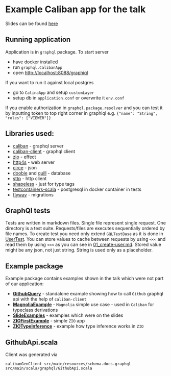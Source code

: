 # Example Caliban app for the talk

Slides can be found [here](https://docs.google.com/presentation/d/1TZLCPy2VggDhar_l5yO3LpkAHMzm3aLUZ1tUyaSoJqM)

## Running application

Application is in `graphql` package.
To start server
* have docker installed
* run `graphql.CalibanApp`
* open [http://localhost:8088/graphiql](http://localhost:8088/graphiql)

If you want to run it against local postgres
* go to `CalinaApp` and setup `customLayer`
* setup db in `application.conf` or overwrite it `env.conf`

If you enable authorization in `graphql.package.resolver` and you can test it by inputting token
to top right corner in graphiql e.g. `{"name": "String", "roles": ["VIEWER"]}` 

## Libraries used:
* [caliban](https://ghostdogpr.github.io/caliban) - graphql server
* [caliban-client](https://ghostdogpr.github.io/caliban/docs/client.html) - graphql client
* [zio](https://zio.dev) - effect
* [http4s](https://http4s.org) - web server
* [circe](https://circe.github.io/circe) - json
* [doobie](https://tpolecat.github.io/doobie) and [quill](https://getquill.io) - database
* [sttp](https://sttp.softwaremill.com) - http client
* [shapeless](https://github.com/milessabin/shapeless) - just for type tags
* [testcontainers-scala](https://github.com/testcontainers/testcontainers-scala) - postgresql in docker container in tests
* [flyway](https://flywaydb.org) - migrations

## GraphQl tests
Tests are written in markdown files. Single file represent single request. One directory is a test suite.
Requests/files are executes sequentially ordered by file names. To create test you need only extend 
`GQLTestBase` as it is done in [UserTest](src/test/scala/graphql/UserTest.scala). You can store values to 
cache between requests by using `<<<` and read them by using `<<<` as you can see in 
[01_create-user.md](src/test/resources/user-test/01_create-user.md). Stored value might be any json, not
just string. String is used only as a placeholder.

## Example package

Example package contains examples shown in the talk which were not part of our application:
* [**GithubQuery**](src/main/scala/example/GithubQuery.scala) - standalone example showing how to call `Github` graphql api with the help of `caliban-client`
* [**MagnoliaExample**](src/main/scala/example/MagnoliaExample.scala) - `Magnolia` simple use case - used in `Caliban` for typeclass derivations
* [**SlideExamples**](src/main/scala/example/SlideExamples.scala) - examples which were on the slides
* [**ZIOFirstExample**](src/main/scala/example/ZIOFirstExample.scala) - simple `ZIO` app
* [**ZIOTypeInference**](src/main/scala/example/ZIOTypeInference.scala) - example how type inference works in `ZIO`

## GithubApi.scala

Client was generated via
```
calibanGenClient src/main/resources/schema.docs.graphql src/main/scala/graphql/GithubApi.scala
```

